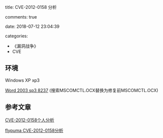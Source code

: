
title: CVE-2012-0158 分析

comments: true

date: 2018-07-12 23:04:39

categories:
- 《漏洞战争》
- CVE

## 环境

Windows XP xp3

[Word 2003 sp3 8237](http://www.jz5u.com/Soft/apply/Word/18598.html)  (搜索MSCOMCTL.OCX替换为修复前MSCOMCTL.OCX)







## 参考文章

[CVE-2012-0158个人分析](https://www.cnblogs.com/Ox9A82/p/5306711.html)

[flypuma CVE-2012-0158分析](https://bbs.pediy.com/thread-207638.htm) 



